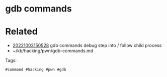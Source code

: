 # gdb commands

# Related

- [20221003150528](/zet/20221003150528/README.md) gdb commands debug step into / follow child process
- ~/kb/hacking/pwn/gdb-commands.md

Tags:

    #command #hacking #pwn #gdb 
